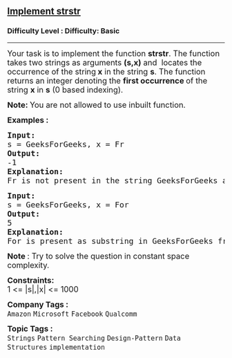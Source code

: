 <h2><a href="https://www.geeksforgeeks.org/problems/implement-strstr/1?page=1&category=Strings&difficulty=Basic&sortBy=submissions">Implement strstr</a></h2><h3>Difficulty Level : Difficulty: Basic</h3><hr><div class="problems_problem_content__Xm_eO"><p><span style="font-size: 18px;">Your task is to implement the function <strong>strstr</strong>. The function takes two strings as&nbsp;arguments <strong>(s,x)</strong> and&nbsp;&nbsp;locates the occurrence of the string<strong> x</strong>&nbsp;in the string <strong>s</strong>. The function returns an integer denoting the <strong>first occurrence </strong>of the string <strong>x</strong> in <strong>s</strong> (0 based indexing).</span></p>
<p><strong><span style="font-size: 18px;">Note:&nbsp;</span></strong><span style="font-size: 18px;">You are not allowed to use inbuilt function.</span></p>
<p><span style="font-size: 18px;"><strong>Examples :</strong></span></p>
<pre><span style="font-size: 18px;"><strong>Input:
</strong>s = GeeksForGeeks, x = Fr
<strong>Output: <br></strong>-1<strong>
Explanation: <br></strong>Fr is not present in the string GeeksForGeeks as substring.</span></pre>
<pre><span style="font-size: 18px;"><strong>Input:
</strong>s = GeeksForGeeks, x = For
<strong>Output: <br></strong>5<strong>
Explanation: <br></strong>For is present as substring in GeeksForGeeks from index 5 (0 based indexing).</span></pre>
<p><span style="font-size: 18px;"><strong>Note </strong>: Try to solve the question in constant space complexity.</span></p>
<p><span style="font-size: 18px;"><strong>Constraints:</strong><br>1 &lt;= |s|,|x| &lt;= 1000</span></p></div><p><span style=font-size:18px><strong>Company Tags : </strong><br><code>Amazon</code>&nbsp;<code>Microsoft</code>&nbsp;<code>Facebook</code>&nbsp;<code>Qualcomm</code>&nbsp;<br><p><span style=font-size:18px><strong>Topic Tags : </strong><br><code>Strings</code>&nbsp;<code>Pattern Searching</code>&nbsp;<code>Design-Pattern</code>&nbsp;<code>Data Structures</code>&nbsp;<code>implementation</code>&nbsp;